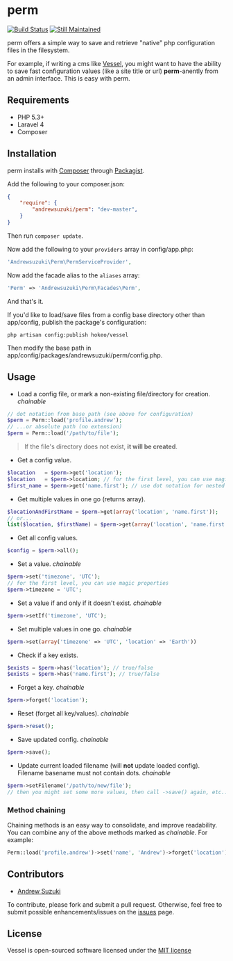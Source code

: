 # perm

[![Build Status](https://travis-ci.org/andrewsuzuki/perm.svg)](https://travis-ci.org/andrewsuzuki/perm)
[![Still Maintained](http://stillmaintained.com/andrewsuzuki/perm.png)](http://stillmaintained.com/andrewsuzuki/perm)

perm offers a simple way to save and retrieve "native" php configuration files in the filesystem.

For example, if writing a cms like [Vessel](https://github.com/hokeo/vessel), you might want to have the ability to save fast configuration values (like a site title or url) **perm**-anently from an admin interface. This is easy with perm.

## Requirements

* PHP 5.3+
* Laravel 4
* Composer

## Installation

perm installs with [Composer](https://getcomposer.org) through [Packagist](https://packagist.org/packages/andrewsuzuki/perm).

Add the following to your composer.json:

```JSON
{
	"require": {
		"andrewsuzuki/perm": "dev-master",
	}
}
```

Then run `composer update`.

Now add the following to your `providers` array in config/app.php:

```PHP
'Andrewsuzuki\Perm\PermServiceProvider',
```

Now add the facade alias to the `aliases` array:

```PHP
'Perm' => 'Andrewsuzuki\Perm\Facades\Perm',
```

And that's it.

If you'd like to load/save files from a config base directory other than app/config, publish the package's configuration:

```
php artisan config:publish hokeo/vessel
```

Then modify the base path in app/config/packages/andrewsuzuki/perm/config.php.

## Usage

* Load a config file, or mark a non-existing file/directory for creation. *chainable*
```PHP
// dot notation from base path (see above for configuration)
$perm = Perm::load('profile.andrew');
// ...or absolute path (no extension)
$perm = Perm::load('/path/to/file');
```
> If the file's directory does not exist, **it will be created**.

* Get a config value.
```PHP
$location   = $perm->get('location');
$location   = $perm->location; // for the first level, you can use magic properties
$first_name = $perm->get('name.first'); // use dot notation for nested values
```

* Get multiple values in one go (returns array).
```PHP
$locationAndFirstName = $perm->get(array('location', 'name.first'));
// or...
list($location, $firstName) = $perm->get(array('location', 'name.first'));
```

* Get all config values.
```PHP
$config = $perm->all();
```

* Set a value. *chainable*
```PHP
$perm->set('timezone', 'UTC');
// for the first level, you can use magic properties
$perm->timezone = 'UTC';
```

* Set a value if and only if it doesn't exist. *chainable*
```PHP
$perm->setIf('timezone', 'UTC');
```

* Set multiple values in one go. *chainable*
```PHP
$perm->set(array('timezone' => 'UTC', 'location' => 'Earth'))
```

* Check if a key exists.
```PHP
$exists = $perm->has('location'); // true/false
$exists = $perm->has('name.first'); // true/false
```

* Forget a key. *chainable*
```PHP
$perm->forget('location');
```

* Reset (forget all key/values). *chainable*
```PHP
$perm->reset();
```

* Save updated config. *chainable*
```PHP
$perm->save();
```

* Update current loaded filename (will **not** update loaded config). Filename basename must not contain dots. *chainable*
```PHP
$perm->setFilename('/path/to/new/file');
// then you might set some more values, then call ->save() again, etc...
```

### Method chaining

Chaining methods is an easy way to consolidate, and improve readability. You can combine any of the above methods marked as *chainable*. For example:

```PHP
Perm::load('profile.andrew')->set('name', 'Andrew')->forget('location')->save();
```

## Contributors

* [Andrew Suzuki](http://andrewsuzuki.com)

To contribute, please fork and submit a pull request. Otherwise, feel free to submit possible enhancements/issues on the [issues](https://github.com/andrewsuzuki/perm/issues) page.

## License

Vessel is open-sourced software licensed under the [MIT license](http://opensource.org/licenses/MIT)